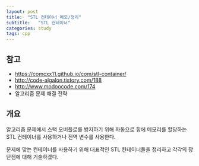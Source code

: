```yaml
---
layout: post
title:  "STL 컨테이너 메모/정리"
subtitle:   "STL 컨테이너"
categories: study
tags: cpp
---
```


## 참고
 - https://comcxx11.github.io/com/stl-container/
 - http://code-algalon.tistory.com/188
 - http://www.modoocode.com/174
 - 알고리즘 문제 해결 전략

## 개요

알고리즘 문제에서 스택 오버플로를 방지하기 위해 자동으로 힙에 메모리를 할당하는 STL 컨테이너를 사용하거나 전역 변수를 사용한다.

문제에 맞는 컨테이너를 사용하기 위해 대표적인 STL 컨테이너들을 정리하고 각각의 장단점에 대해 기술하겠다.
